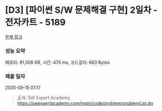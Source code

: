 # [D3] [파이썬 S/W 문제해결 구현] 2일차 - 전자카트 - 5189 

[문제 링크](https://swexpertacademy.com/main/code/problem/problemDetail.do?contestProbId=AWTtmmdKeD8DFAVT) 

### 성능 요약

메모리: 91,008 KB, 시간: 475 ms, 코드길이: 663 Bytes

### 제출 일자

2025-09-15 01:17



> 출처: SW Expert Academy, https://swexpertacademy.com/main/code/problem/problemList.do